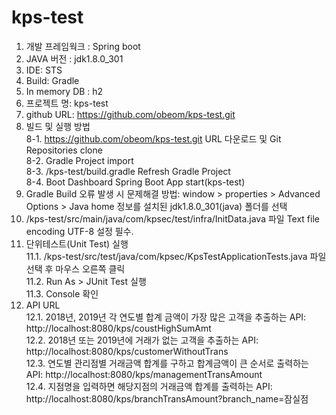 # kps-test

1. 개발 프레임웍크 : Spring boot   
2. JAVA 버전 : jdk1.8.0_301
3. IDE: STS
4. Build: Gradle
5. In memory DB : h2
6. 프로젝트 명: kps-test
7. github URL: https://github.com/obeom/kps-test.git
8. 빌드 및 실행 방법   
8-1. https://github.com/obeom/kps-test.git URL 다운로드 및 Git Repositories clone   
8-2. Gradle Project import   
8-3. /kps-test/build.gradle Refresh Gradle Project   
8-4. Boot Dashboard Spring Boot App start(kps-test)   
9. Gradle Build 오류 발생 시 문제해결 방법:   window > properties > Advanced Options > Java home 정보를 설치된 jdk1.8.0_301(java) 폴더를 선택   
10. /kps-test/src/main/java/com/kpsec/test/infra/InitData.java 파일 Text file encoding UTF-8 설정 필수.   
11. 단위테스트(Unit Test) 실행   
11.1. /kps-test/src/test/java/com/kpsec/KpsTestApplicationTests.java 파일 선택 후 마우스 오른쪽 클릭   
11.2. Run As > JUnit Test 실행   
11.3. Console 확인     
12. API URL   
12.1. 2018년, 2019년 각 연도별 합계 금액이 가장 많은 고객을 추출하는 API: http://localhost:8080/kps/coustHighSumAmt   
12.2. 2018년 또는 2019년에 거래가 없는 고객을 추출하는 API: http://localhost:8080/kps/customerWithoutTrans   
12.3. 연도별 관리점별 거래금액 합계를 구하고 합계금액이 큰 순서로 출력하는 API: http://localhost:8080/kps/managementTransAmount   
12.4. 지점명을 입력하면 해당지점의 거래금액 합계를 출력하는 API: http://localhost:8080/kps/branchTransAmount?branch_name=잠실점   
